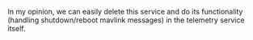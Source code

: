 In my opinion, we can easily delete this service and do its functionality
(handling shutdown/reboot mavlink messages) in the telemetry service itself.